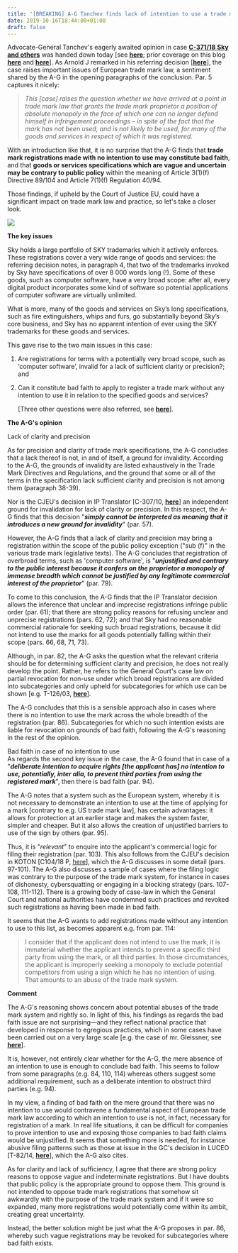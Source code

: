 ```yaml
---
title: '[BREAKING] A-G Tanchev finds lack of intention to use a trade mark can be indicative of bad faith & insufficiently clear and precise registrations may be contrary to public policy'
date: 2019-10-16T18:44:00+01:00
draft: false
---
```


Advocate-General Tanchev's eagerly awaited opinion in case [**C-371/18 Sky and others**](http://curia.europa.eu/juris/liste.jsf?num=C-371/18&language=en) was handed down today \[see [**here**](http://curia.europa.eu/juris/document/document.jsf?docid=219223&mode=req&pageIndex=1&dir=&occ=first&part=1&text=&doclang=EN&cid=4774819); prior coverage on this blog **[here](http://ipkitten.blogspot.com/2018/02/breaking-skys-limit-for-cjeu-references.html)** and [**here**](http://ipkitten.blogspot.com/2019/05/skykick-why-does-it-matter-what-could.html)\]. As Arnold J remarked in his referring decision \[[**here**](https://www.bailii.org/ew/cases/EWHC/Ch/2018/155.html)\], the case raises important issues of European trade mark law, a sentiment shared by the A-G in the opening paragraphs of the conclusion. Par. 5 captures it nicely:  
  

> _This \[case\] raises the question whether we have arrived at a point in trade mark law that grants the trade mark proprietor a position of absolute monopoly in the face of which one can no longer defend himself in infringement proceedings – in spite of the fact that the mark has not been used, and is not likely to be used, for many of the goods and services in respect of which it was registered._

  
With an introduction like that, it is no surprise that the A-G finds that **trade mark registrations made with no intention to use may constitute bad faith**, and that **goods or services specifications which are vague and uncertain may be contrary to public policy** within the meaning of Article 3(1)(f) Directive 89/104 and Article 7(1)(f) Regulation 40/94.  
  
Those findings, if upheld by the Court of Justice EU, could have a significant impact on trade mark law and practice, so let's take a closer look.  

[![](https://1.bp.blogspot.com/-KYPUrdhJd4U/XadXnxu1M5I/AAAAAAAAADY/gpr2G85VYmAdpUmUYXLiPiaz8WDvAzaLgCLcBGAsYHQ/s320/20191016%2BSky%2Blogo.png)](https://1.bp.blogspot.com/-KYPUrdhJd4U/XadXnxu1M5I/AAAAAAAAADY/gpr2G85VYmAdpUmUYXLiPiaz8WDvAzaLgCLcBGAsYHQ/s1600/20191016%2BSky%2Blogo.png)

  

**The key issues**  
  
Sky holds a large portfolio of SKY trademarks which it actively enforces. These registrations cover a very wide range of goods and services: the referring decision notes, in paragraph 4, that two of the trademarks invoked by Sky have specifications of over 8 000 words long (!). Some of these goods, such as computer software, have a very broad scope: after all, every digital product incorporates some kind of software so potential applications of computer software are virtually unlimited.  
  
What is more, many of the goods and services on Sky’s long specifications, such as fire extinguishers, whips and furs, go substantially beyond Sky’s core business, and Sky has no apparent intention of ever using the SKY trademarks for these goods and services.  
  
This gave rise to the two main issues in this case:  
  

1.  Are registrations for terms with a potentially very broad scope, such as ‘computer software’, invalid for a lack of sufficient clarity or precision?; and
2.  Can it constitute bad faith to apply to register a trade mark without any intention to use it in relation to the specified goods and services?  
      
    \[Three other questions were also referred, see [**here**](http://curia.europa.eu/juris/document/document.jsf;jsessionid=9ea7d2dc30ddae2ce597207145f98ebab5523cf538b3.e34KaxiLc3qMb40Rch0SaxyOax10?text=&docid=204624&pageIndex=0&doclang=en&mode=doc&dir=&occ=first&cid=438637)\]. 

  
**The A-G's opinion**  
  
Lack of clarity and precision  
  
As for precision and clarity of trade mark specifications, the A-G concludes that a lack thereof is not, in and of itself, a ground for invalidity. According to the A-G, the grounds of invalidity are listed exhaustively in the Trade Mark Directives and Regulations, and the ground that some or all of the terms in the specification lack sufficient clarity and precision is not among them (paragraph 38-39).  
  
Nor is the CJEU's decision in IP Translator \[C-307/10, [**here**](http://curia.europa.eu/juris/liste.jsf?num=C-307/10&language=EN)\] an independent ground for invalidation for lack of clarity or precision. In this respect, the A-G finds that this decision "_**simply cannot be interpreted as meaning that it introduces a new ground for invalidity**_" (par. 57).  
  
However, the A-G finds that a lack of clarity and precision may bring a registration within the scope of the public policy exception ("sub (f)" in the various trade mark legislative texts). The A-G concludes that registration of overbroad terms, such as 'computer software', is "_**unjustified and contrary to the public interest because it confers on the proprietor a monopoly of immense breadth which cannot be justified by any legitimate commercial interest of the proprietor**_" (par. 79).  
  
To come to this conclusion, the A-G finds that the IP Translator decision allows the inference that unclear and imprecise registrations infringe public order (par. 61); that there are strong policy reasons for refusing unclear and unprecise registrations (pars. 62, 72); and that Sky had no reasonable commercial rationale for seeking such broad registrations, because it did not intend to use the marks for all goods potentially falling within their scope (pars. 66, 68, 71, 73).  
  
Although, in par. 82, the A-G asks the question what the relevant criteria should be for determining sufficient clarity and precision, he does not really develop the point. Rather, he refers to the General Court's case law on partial revocation for non-use under which broad registrations are divided into subcategories and only upheld for subcategories for which use can be shown \[e.g. T-126/03, [**here**](http://curia.europa.eu/juris/liste.jsf?language=en&num=T-126/03)\].  
  
The A-G concludes that this is a sensible approach also in cases where there is no intention to use the mark across the whole breadth of the registration (par. 86). Subcategories for which no such intention exists are liable for revocation on grounds of bad faith, following the A-G's reasoning in the rest of the opinion.  
  
Bad faith in case of no intention to use  
As regards the second key issue in the case, the A-G found that in case of a "_**deliberate intention to acquire rights \[the applicant has\] no intention to use, potentially, inter alia, to prevent third parties from using the registered mark**_", then there is bad faith (par. 94).  
  
The A-G notes that a system such as the European system, whereby it is not necessary to demonstrate an intention to use at the time of applying for a mark \[contrary to e.g. US trade mark law\], has certain advantages: it allows for protection at an earlier stage and makes the system faster, simpler and cheaper. But it also allows the creation of unjustified barriers to use of the sign by others (par. 95).  
  
Thus, it is "_relevant_" to enquire into the applicant's commercial logic for filing their registration (par. 103). This also follows from the CJEU's decision in KOTON \[C104/18 P, [here](http://curia.europa.eu/juris/liste.jsf?num=C-104/18)\], which the A-G discusses in some detail (pars. 97-101). The A-G also discusses a sample of cases where the filing logic was contrary to the purpose of the trade mark system, for instance in cases of dishonesty, cybersquatting or engaging in a blocking strategy (pars. 107-108, 111-112). There is a growing body of case-law in which the General Court and national authorities have condemned such practices and revoked such registrations as having been made in bad faith.  
  
It seems that the A-G wants to add registrations made without any intention to use to this list, as becomes apparent e.g. from par. 114:  
  

> I consider that if the applicant does not intend to use the mark, it is immaterial whether the applicant intends to prevent a specific third party from using the mark, or all third parties. In those circumstances, the applicant is improperly seeking a monopoly to exclude potential competitors from using a sign which he has no intention of using. That amounts to an abuse of the trade mark system.

  
**Comment**  
  
The A-G's reasoning shows concern about potential abuses of the trade mark system and rightly so. In light of this, his findings as regards the bad faith issue are not surprising—and they reflect national practice that developed in response to egregious practices, which in some cases have been carried out on a very large scale \[e.g. the case of mr. Gleissner, see [**here**](https://www.lexology.com/library/detail.aspx?g=db42569f-b226-416a-b70e-55a91d8ea2b4)\].  
  
It is, however, not entirely clear whether for the A-G, the mere absence of an intention to use is enough to conclude bad faith. This seems to follow from some paragraphs (e.g. 84, 110, 114) whereas others suggest some additional requirement, such as a deliberate intention to obstruct third parties (e.g. 94).  
  
In my view, a finding of bad faith on the mere ground that there was no intention to use would contravene a fundamental aspect of European trade mark law according to which an intention to use is not, in fact, necessary for registration of a mark. In real life situations, it can be difficult for companies to prove intention to use and exposing those companies to bad faith claims would be unjustified. It seems that something more is needed, for instance abusive filing patterns such as those at issue in the GC's decision in LUCEO \[T-82/14, [**here**](http://curia.europa.eu/juris/liste.jsf?language=en&jur=C,T,F&num=T-82/14&td=ALL)\], which the A-G also cites.  
  
As for clarity and lack of sufficiency, I agree that there are strong policy reasons to oppose vague and indeterminate registrations. But I have doubts that public policy is the appropriate ground to oppose them. This ground is not intended to oppose trade mark registrations that somehow sit awkwardly with the purpose of the trade mark system and if it were so expanded, many more registrations would potentially come within its ambit, creating great uncertainty.  
  
Instead, the better solution might be just what the A-G proposes in par. 86, whereby such vague registrations may be revoked for subcategories where bad faith exists.
